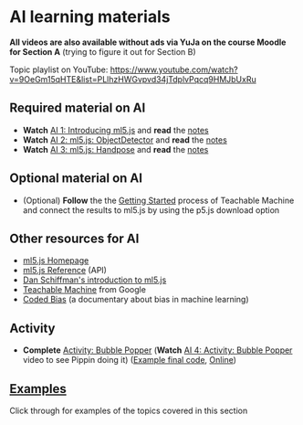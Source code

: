 # AI learning materials

**All videos are also available without ads via YuJa on the course Moodle for Section A** (trying to figure it out for Section B)

Topic playlist on YouTube: <https://www.youtube.com/watch?v=9OeGm15qHTE&list=PLlhzHWGvpvd34jTdplvPqcq9HMJbUxRu>

## Required material on AI

* **Watch** [AI 1: Introducing ml5.js](https://youtu.be/9OeGm15qHTE) and **read** the [notes](./introducing-ml5js.md)
* **Watch** [AI 2: ml5.js: ObjectDetector](https://youtu.be/L3pek0nNpK8) and **read** the [notes](./ml5js-object-detector.md)
* **Watch** [AI 3: ml5.js: Handpose](https://youtu.be/A2yFBDBq9UY) and **read** the [notes](./ml5js-handpose.md)

## Optional material on AI

* (Optional) **Follow** the the [Getting Started](https://teachablemachine.withgoogle.com/train) process of Teachable Machine and connect the results to ml5.js by using the p5.js download option

## Other resources for AI

* [ml5.js Homepage](https://ml5js.org/)
* [ml5.js Reference](https://learn.ml5js.org/#/reference/index) (API)
* [Dan Schiffman's introduction to ml5.js](https://www.youtube.com/watch?v=jmznx0Q1fP0)
* [Teachable Machine](https://teachablemachine.withgoogle.com/) from Google
* [Coded Bias](https://concordiauniversity.on.worldcat.org/oclc/1200171382) (a documentary about bias in machine learning)

## Activity

* **Complete** [Activity: Bubble Popper](../../activities/bubble-popper.md) (**Watch** [AI 4: Activity: Bubble Popper](https://youtu.be/zx0pNnoHp4Y) video to see Pippin doing it) ([Example final code](https://github.com/pippinbarr/cart263/tree/main/examples/ai/bubble-popper/), [Online](https://pippinbarr.com/cart263/examples/ai/bubble-popper/))

## [Examples](../../examples/#ai)

Click through for examples of the topics covered in this section
